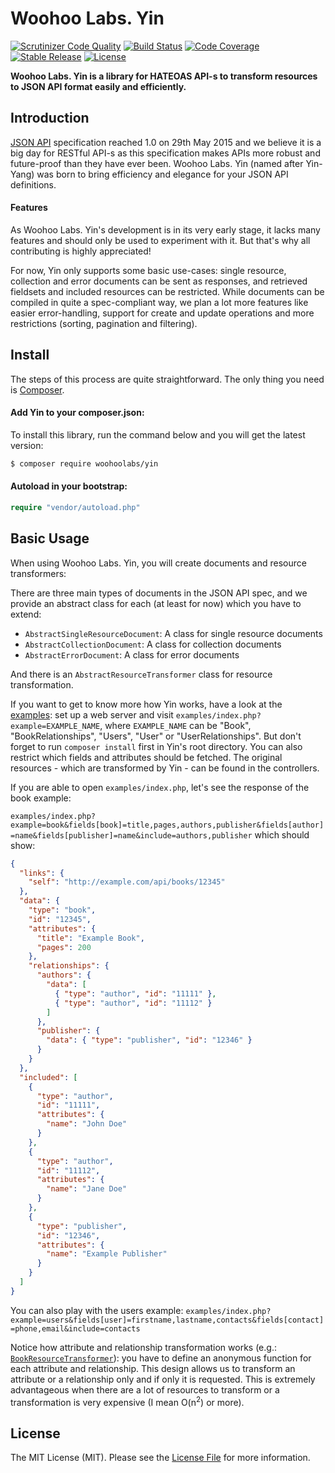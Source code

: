 # Woohoo Labs. Yin

[![Scrutinizer Code Quality](https://scrutinizer-ci.com/g/woohoolabs/yin/badges/quality-score.png?b=master)](https://scrutinizer-ci.com/g/woohoolabs/yin/?branch=master)
[![Build Status](https://img.shields.io/travis/woohoolabs/yin.svg)](https://travis-ci.org/woohoolabs/yin)
[![Code Coverage](https://scrutinizer-ci.com/g/woohoolabs/yin/badges/coverage.png?b=master)](https://scrutinizer-ci.com/g/woohoolabs/yin/?branch=master)
[![Stable Release](https://img.shields.io/packagist/v/woohoolabs/yin.svg)](https://packagist.org/packages/woohoolabs/yin)
[![License](https://img.shields.io/packagist/l/woohoolabs/yin.svg)](https://packagist.org/packages/woohoolabs/yin)

**Woohoo Labs. Yin is a library for HATEOAS API-s to transform resources to JSON API format easily and efficiently.**

## Introduction

[JSON API](http://jsonapi.org/) specification reached 1.0 on 29th May 2015 and we believe it is a big day for RESTful
API-s as this specification makes APIs more robust and future-proof than they have ever been. Woohoo Labs. Yin (named
after Yin-Yang) was born to bring efficiency and elegance for your JSON API definitions.

#### Features

As Woohoo Labs. Yin's development is in its very early stage, it lacks many features and should only be used to
experiment with it. But that's why all contributing is highly appreciated!

For now, Yin only supports some basic use-cases: single resource, collection and error documents can be sent as
responses, and retrieved fieldsets and included resources can be restricted. While documents can be compiled in quite a
spec-compliant way, we plan a lot more features like easier error-handling, support for create and update operations
and more restrictions (sorting, pagination and filtering).

## Install

The steps of this process are quite straightforward. The only thing you need is [Composer](http://getcomposer.org).

#### Add Yin to your composer.json:

To install this library, run the command below and you will get the latest version:

```bash
$ composer require woohoolabs/yin
```

#### Autoload in your bootstrap:

```php
require "vendor/autoload.php"
```

## Basic Usage

When using Woohoo Labs. Yin, you will create documents and resource transformers:

There are three main types of documents in the JSON API spec, and we provide an abstract class for each (at least for
now) which you have to extend: 

- ``AbstractSingleResourceDocument``: A class for single resource documents
- ``AbstractCollectionDocument``: A class for collection documents
- ``AbstractErrorDocument``: A class for error documents

And there is an ``AbstractResourceTransformer`` class for resource transformation.

If you want to get to know more how Yin works, have a look at the [examples](https://github.com/woohoolabs/yin/tree/master/examples):
set up a web server and visit ``examples/index.php?example=EXAMPLE_NAME``, where ``EXAMPLE_NAME`` can be
"Book", "BookRelationships", "Users", "User" or "UserRelationships". But don't forget to run ``composer install`` first
in Yin's root directory. You can also restrict which fields and attributes should be fetched. The original resources -
which are transformed by Yin - can be found in the controllers.

If you are able to open ``examples/index.php``, let's see the response of the book example:

``examples/index.php?example=book&fields[book]=title,pages,authors,publisher&fields[author]=name&fields[publisher]=name&include=authors,publisher``
which should show:
```json
{
  "links": {
    "self": "http://example.com/api/books/12345"
  },
  "data": {
    "type": "book",
    "id": "12345",
    "attributes": {
      "title": "Example Book",
      "pages": 200
    },
    "relationships": {
      "authors": {
        "data": [
          { "type": "author", "id": "11111" },
          { "type": "author", "id": "11112" }
        ]
      },
      "publisher": {
        "data": { "type": "publisher", "id": "12346" }
      }
    }
  },
  "included": [
    {
      "type": "author",
      "id": "11111",
      "attributes": {
        "name": "John Doe"
      }
    },
    {
      "type": "author",
      "id": "11112",
      "attributes": {
        "name": "Jane Doe"
      }
    },
    {
      "type": "publisher",
      "id": "12346",
      "attributes": {
        "name": "Example Publisher"
      }
    }
  ]
}
```

You can also play with the users example:
``examples/index.php?example=users&fields[user]=firstname,lastname,contacts&fields[contact]=phone,email&include=contacts``

Notice how attribute and relationship transformation works (e.g.:
[`BookResourceTransformer`](https://github.com/woohoolabs/yin/blob/master/examples/JsonApi/Resource/BookResourceTransformer.php#L75)): 
you have to define an anonymous function for each attribute and relationship. This design allows us
to transform an attribute or a relationship only and if only it is requested. This is extremely advantageous when there
are a lot of resources to transform or a transformation is very expensive (I mean O(n<sup>2</sup>) or more).

## License

The MIT License (MIT). Please see the [License File](https://github.com/woohoolabs/yin/blob/master/LICENSE.md)
for more information.

